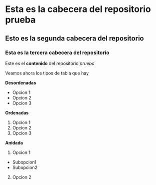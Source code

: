 # Esta es la cabecera del repositorio prueba
## Esto es la segunda cabecera del repositorio
### Esta es la tercera cabecera del repositorio

Este es el **contenido** del repositorio *prueba*

Veamos ahora los tipos de tabla que hay

**Desordenadas**
- Opcion 1
- Opcion 2
- Opcion 3

**Ordenadas**
1. Opcion 1
2. Opcion 2
3. Opcion 3

**Anidada**
1. Opcion 1
- Subopcion1
- Subopcion2
2. Opcion 2
